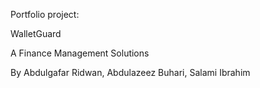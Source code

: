 Portfolio project:

WalletGuard

A Finance Management Solutions

By Abdulgafar Ridwan, Abdulazeez Buhari, Salami Ibrahim
